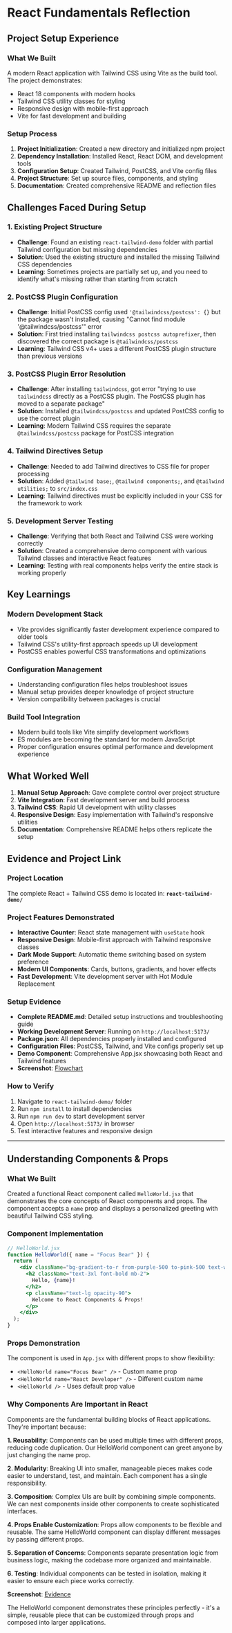 # React Fundamentals Reflection

## Project Setup Experience

### What We Built
A modern React application with Tailwind CSS using Vite as the build tool. The project demonstrates:
- React 18 components with modern hooks
- Tailwind CSS utility classes for styling
- Responsive design with mobile-first approach
- Vite for fast development and building

### Setup Process
1. **Project Initialization**: Created a new directory and initialized npm project
2. **Dependency Installation**: Installed React, React DOM, and development tools
3. **Configuration Setup**: Created Tailwind, PostCSS, and Vite config files
4. **Project Structure**: Set up source files, components, and styling
5. **Documentation**: Created comprehensive README and reflection files

## Challenges Faced During Setup

### 1. **Existing Project Structure**
- **Challenge**: Found an existing `react-tailwind-demo` folder with partial Tailwind configuration but missing dependencies
- **Solution**: Used the existing structure and installed the missing Tailwind CSS dependencies
- **Learning**: Sometimes projects are partially set up, and you need to identify what's missing rather than starting from scratch

### 2. **PostCSS Plugin Configuration**
- **Challenge**: Initial PostCSS config used `'@tailwindcss/postcss': {}` but the package wasn't installed, causing "Cannot find module '@tailwindcss/postcss'" error
- **Solution**: First tried installing `tailwindcss postcss autoprefixer`, then discovered the correct package is `@tailwindcss/postcss`
- **Learning**: Tailwind CSS v4+ uses a different PostCSS plugin structure than previous versions

### 3. **PostCSS Plugin Error Resolution**
- **Challenge**: After installing `tailwindcss`, got error "trying to use `tailwindcss` directly as a PostCSS plugin. The PostCSS plugin has moved to a separate package"
- **Solution**: Installed `@tailwindcss/postcss` and updated PostCSS config to use the correct plugin
- **Learning**: Modern Tailwind CSS requires the separate `@tailwindcss/postcss` package for PostCSS integration

### 4. **Tailwind Directives Setup**
- **Challenge**: Needed to add Tailwind directives to CSS file for proper processing
- **Solution**: Added `@tailwind base;`, `@tailwind components;`, and `@tailwind utilities;` to `src/index.css`
- **Learning**: Tailwind directives must be explicitly included in your CSS for the framework to work

### 5. **Development Server Testing**
- **Challenge**: Verifying that both React and Tailwind CSS were working correctly
- **Solution**: Created a comprehensive demo component with various Tailwind classes and interactive React features
- **Learning**: Testing with real components helps verify the entire stack is working properly

## Key Learnings

### **Modern Development Stack**
- Vite provides significantly faster development experience compared to older tools
- Tailwind CSS's utility-first approach speeds up UI development
- PostCSS enables powerful CSS transformations and optimizations

### **Configuration Management**
- Understanding configuration files helps troubleshoot issues
- Manual setup provides deeper knowledge of project structure
- Version compatibility between packages is crucial

### **Build Tool Integration**
- Modern build tools like Vite simplify development workflows
- ES modules are becoming the standard for modern JavaScript
- Proper configuration ensures optimal performance and development experience

## What Worked Well

1. **Manual Setup Approach**: Gave complete control over project structure
2. **Vite Integration**: Fast development server and build process
3. **Tailwind CSS**: Rapid UI development with utility classes
4. **Responsive Design**: Easy implementation with Tailwind's responsive utilities
5. **Documentation**: Comprehensive README helps others replicate the setup


## Evidence and Project Link

### Project Location
The complete React + Tailwind CSS demo is located in: **`react-tailwind-demo/`**

### Project Features Demonstrated
- **Interactive Counter**: React state management with `useState` hook
- **Responsive Design**: Mobile-first approach with Tailwind responsive classes
- **Dark Mode Support**: Automatic theme switching based on system preference
- **Modern UI Components**: Cards, buttons, gradients, and hover effects
- **Fast Development**: Vite development server with Hot Module Replacement

### Setup Evidence
- **Complete README.md**: Detailed setup instructions and troubleshooting guide
- **Working Development Server**: Running on `http://localhost:5173/`
- **Package.json**: All dependencies properly installed and configured
- **Configuration Files**: PostCSS, Tailwind, and Vite configs properly set up
- **Demo Component**: Comprehensive App.jsx showcasing both React and Tailwind features
- **Screenshot**: [Flowchart](./screenshots/React-Project-Setup.png)

### How to Verify
1. Navigate to `react-tailwind-demo/` folder
2. Run `npm install` to install dependencies
3. Run `npm run dev` to start development server
4. Open `http://localhost:5173/` in browser
5. Test interactive features and responsive design

---

## Understanding Components & Props

### What We Built
Created a functional React component called `HelloWorld.jsx` that demonstrates the core concepts of React components and props. The component accepts a `name` prop and displays a personalized greeting with beautiful Tailwind CSS styling.

### Component Implementation
```jsx
// HelloWorld.jsx
function HelloWorld({ name = "Focus Bear" }) {
  return (
    <div className="bg-gradient-to-r from-purple-500 to-pink-500 text-white p-6 rounded-lg shadow-lg text-center">
      <h2 className="text-3xl font-bold mb-2">
        Hello, {name}!
      </h2>
      <p className="text-lg opacity-90">
        Welcome to React Components & Props!
      </p>
    </div>
  );
}
```

### Props Demonstration
The component is used in `App.jsx` with different props to show flexibility:
- `<HelloWorld name="Focus Bear" />` - Custom name prop
- `<HelloWorld name="React Developer" />` - Different custom name
- `<HelloWorld />` - Uses default prop value

### Why Components Are Important in React

Components are the fundamental building blocks of React applications. They're important because:

**1. Reusability**: Components can be used multiple times with different props, reducing code duplication. Our HelloWorld component can greet anyone by just changing the name prop.

**2. Modularity**: Breaking UI into smaller, manageable pieces makes code easier to understand, test, and maintain. Each component has a single responsibility.

**3. Composition**: Complex UIs are built by combining simple components. We can nest components inside other components to create sophisticated interfaces.

**4. Props Enable Customization**: Props allow components to be flexible and reusable. The same HelloWorld component can display different messages by passing different props.

**5. Separation of Concerns**: Components separate presentation logic from business logic, making the codebase more organized and maintainable.

**6. Testing**: Individual components can be tested in isolation, making it easier to ensure each piece works correctly.

**Screenshot**: [Evidence](./screenshots/Hello_World.png)

The HelloWorld component demonstrates these principles perfectly - it's a simple, reusable piece that can be customized through props and composed into larger applications.